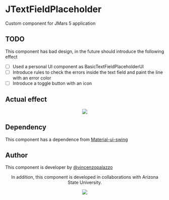 # JTextFieldPlaceholder

Custom component for JMars 5 application

## TODO
This component has bad design, in the future should introduce the following effect

- [ ] Used a personal UI component as BasicTextFieldPlaceholderUI
- [ ] Introduce rules to check the errors inside the text field and paint the line with an error color
- [ ] Introduce a toggle button with an icon

## Actual effect

<div align="center">
<img src="https://i.ibb.co/vYpnd3B/Selection-055.png" />
</div>

## Dependency

This component has a dependence from [Material-ui-swing](https://github.com/vincenzopalazzo/material-ui-swing)

## Author

This component is developer by [@vincenzopalazzo](https://github.com/vincenzopalazzo)

<p align="center" style="center">In addition, this component is developed in collaborations with Arizona State University. </p>

<div align="center">
<img src="https://sundevilgymnastics.com/wp-content/uploads/2016/10/ASU-Womens-Gymnastics-Website.png" />
</div>